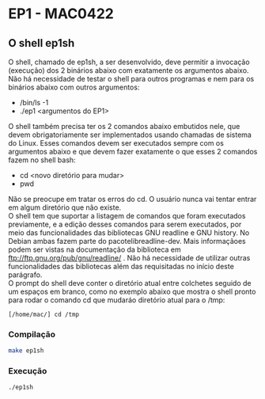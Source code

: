 # EP1 - MAC0422

## O shell ep1sh

O shell, chamado de ep1sh, a ser desenvolvido, deve permitir a invocação (execução) dos 2 binários abaixo com exatamente os argumentos abaixo. Não há necessidade de testar o shell para outros programas e nem para os binários abaixo com outros argumentos:

* /bin/ls -1
* ./ep1 \<argumentos do EP1\>


O shell também precisa ter os 2 comandos abaixo embutidos nele, que devem obrigatoriamente ser implementados usando chamadas de sistema do Linux. Esses comandos devem ser executados sempre com os argumentos abaixo e que devem fazer exatamente o que esses 2 comandos fazem no shell bash:
* cd \<novo diretório para mudar\>
* pwd

Não se preocupe em tratar os erros do cd. O usuário nunca vai tentar entrar em algum diretório que não existe.  
O shell tem que suportar a listagem de comandos que foram executados previamente, e a edição desses comandos para serem executados, por meio das funcionalidades das bibliotecas GNU readline e GNU history. No Debian ambas fazem parte do pacotelibreadline-dev. Mais informaçãoes podem ser vistas na documentação da biblioteca em ftp://ftp.gnu.org/pub/gnu/readline/ . Não há necessidade de utilizar outras funcionalidades das bibliotecas além das requisitadas no início deste parágrafo.  
O prompt do shell deve conter o diretório atual entre colchetes seguido de um espaços em branco, como no exemplo abaixo que mostra o shell pronto para rodar o comando cd que mudaráo diretório atual para o /tmp:

	[/home/mac/] cd /tmp 

### Compilação
```sh
make ep1sh
```

### Execução
```sh
./ep1sh
```
